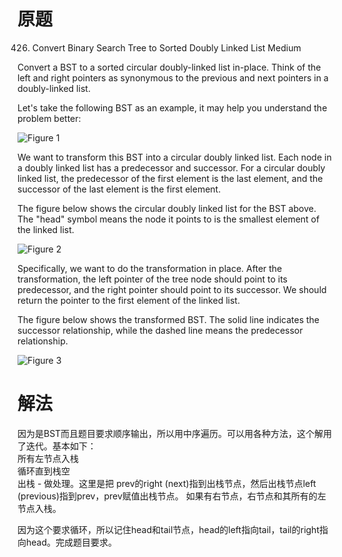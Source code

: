 # 原题


426. Convert Binary Search Tree to Sorted Doubly Linked List
Medium

Convert a BST to a sorted circular doubly-linked list in-place. Think of the left and right pointers as synonymous to the previous and next pointers in a doubly-linked list.

Let's take the following BST as an example, it may help you understand the problem better:

![Figure 1](https://assets.leetcode.com/uploads/2018/10/12/bstdlloriginalbst.png)

We want to transform this BST into a circular doubly linked list. Each node in a doubly linked list has a predecessor and successor. For a circular doubly linked list, the predecessor of the first element is the last element, and the successor of the last element is the first element.

The figure below shows the circular doubly linked list for the BST above. The "head" symbol means the node it points to is the smallest element of the linked list.

 
![Figure 2](https://assets.leetcode.com/uploads/2018/10/12/bstdllreturndll.png)


 
Specifically, we want to do the transformation in place. After the transformation, the left pointer of the tree node should point to its predecessor, and the right pointer should point to its successor. We should return the pointer to the first element of the linked list.

The figure below shows the transformed BST. The solid line indicates the successor relationship, while the dashed line means the predecessor relationship.

![Figure 3](https://assets.leetcode.com/uploads/2018/10/12/bstdllreturnbst.png)

# 解法

因为是BST而且题目要求顺序输出，所以用中序遍历。可以用各种方法，这个解用了迭代。基本如下：  
所有左节点入栈  
循环直到栈空  
出栈 - 做处理。这里是把 prev的right (next)指到出栈节点，然后出栈节点left (previous)指到prev，prev赋值出栈节点。
如果有右节点，右节点和其所有的左节点入栈。  

因为这个要求循环，所以记住head和tail节点，head的left指向tail，tail的right指向head。完成题目要求。


